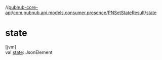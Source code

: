 //[pubnub-core-api](../../../index.md)/[com.pubnub.api.models.consumer.presence](../index.md)/[PNSetStateResult](index.md)/[state](state.md)

# state

[jvm]\
val [state](state.md): JsonElement
